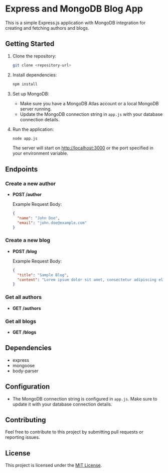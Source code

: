 # Express and MongoDB Blog App

This is a simple Express.js application with MongoDB integration for creating and fetching authors and blogs.

## Getting Started

1. Clone the repository:

    ```bash
    git clone <repository-url>
    ```

2. Install dependencies:

    ```bash
    npm install
    ```

3. Set up MongoDB:

    - Make sure you have a MongoDB Atlas account or a local MongoDB server running.
    - Update the MongoDB connection string in `app.js` with your database connection details.

4. Run the application:

    ```bash
    node app.js
    ```

    The server will start on [http://localhost:3000](http://localhost:3000) or the port specified in your environment variable.

## Endpoints

### Create a new author

- **POST /author**

  Example Request Body:

  ```json
  {
    "name": "John Doe",
    "email": "john.doe@example.com"
  }
  ```

### Create a new blog

- **POST /blog**

  Example Request Body:

  ```json
  {
    "title": "Sample Blog",
    "content": "Lorem ipsum dolor sit amet, consectetur adipiscing elit. Nullam eget..."
  }
  ```

### Get all authors

- **GET /authors**

### Get all blogs

- **GET /blogs**

## Dependencies

- express
- mongoose
- body-parser

## Configuration

- The MongoDB connection string is configured in `app.js`. Make sure to update it with your database connection details.

## Contributing

Feel free to contribute to this project by submitting pull requests or reporting issues.

## License

This project is licensed under the [MIT License](LICENSE).
